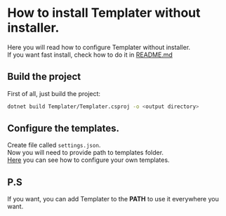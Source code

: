 # How to install Templater without installer.
Here you will read how to configure Templater without installer.  
If you want fast install, check how to do it in [README.md](https://github.com)

## Build the project
First of all, just build the project:
```sh
dotnet build Templater/Templater.csproj -o <output directory>
```  

## Configure the templates.
Create file called `settings.json`.  
Now you will need to provide path to templates folder.  
[Here](https://github.com) you can see how to configure your own templates.

## P.S
If you want, you can add Templater to the **PATH** to use it everywhere you want.
